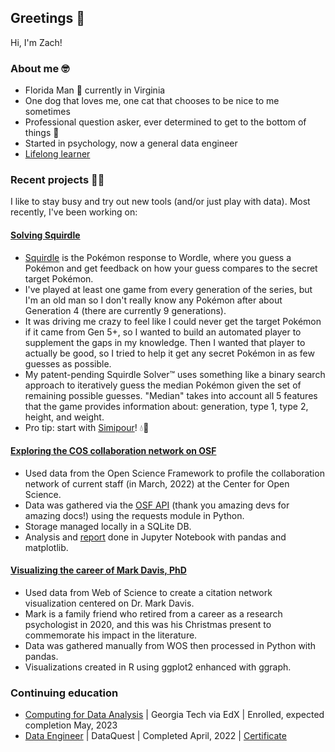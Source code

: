 ## Greetings :wave:

Hi, I'm Zach!

### About me :nerd_face:
- Florida Man :palm_tree: currently in Virginia
- One dog that loves me, one cat that chooses
to be nice to me sometimes
- Professional question asker, ever determined 
to get to the bottom of things :thinking:
- Started in psychology, now a general data engineer
- [Lifelong learner](#continuing-education)

### Recent projects :man_technologist:

I like to stay busy and try out new tools (and/or just 
play with data). Most recently, I've been working on:

#### [Solving Squirdle](https://github.com/zloomas/squirdle-solver)
- [Squirdle](https://squirdle.fireblend.com/)
is the Pokémon response to Wordle, where you guess a Pokémon
and get feedback on how your guess compares to the secret
target Pokémon.
- I've played at least one game from every generation of the
series, but I'm an old man so I don't really know any Pokémon
after about Generation 4 (there are currently 9 generations).
- It was driving me crazy to feel like I could never get
the target Pokémon if it came from Gen 5+, so I wanted to 
build an automated player to supplement the gaps in my knowledge. 
Then I wanted that player to actually be good,
so I tried to help it get any secret Pokémon in as
few guesses as possible.
- My patent-pending Squirdle Solver:tm: uses something like
a binary search approach to iteratively guess the median
Pokémon given the set of remaining possible guesses.
"Median" takes into account all 5 features that the game provides 
information about: generation, type 1, type 2, height, and weight.
- Pro tip: start with 
[Simipour](https://bulbapedia.bulbagarden.net/wiki/Simipour_(Pok%C3%A9mon))! 
:droplet::monkey:

#### [Exploring the COS collaboration network on OSF](https://github.com/zloomas/COS-OSF-Network-Analysis)
- Used data from the Open Science Framework
to profile the collaboration network of current staff 
(in March, 2022) at the Center for Open Science.
- Data was gathered via the [OSF API](https://developer.osf.io/)
(thank you amazing devs for amazing docs!) using the requests
module in Python.
- Storage managed locally in a SQLite DB.
- Analysis and [report](https://github.com/zloomas/COS-OSF-Network-Analysis/blob/main/COS_OSF_collaboration_network.ipynb)
done in Jupyter Notebook with pandas and matplotlib.

#### [Visualizing the career of Mark Davis, PhD](https://github.com/zloomas/davis-career-viz)
- Used data from Web of Science to create a citation network
visualization centered on Dr. Mark Davis.
- Mark is a family friend who retired from a career as a 
research psychologist in 2020, and this was his Christmas
present to commemorate his impact in the literature.
- Data was gathered manually from WOS then processed 
in Python with pandas.
- Visualizations created in R using ggplot2 enhanced 
with ggraph.

### Continuing education
- [Computing for Data Analysis](https://www.edx.org/course/computing-for-data-analysis) 
| Georgia Tech via EdX | Enrolled, expected completion May, 2023
- [Data Engineer](https://www.dataquest.io/path/data-engineering/)
| DataQuest | Completed April, 2022 | 
[Certificate](https://app.dataquest.io/verify_cert/SRMBPRU9B6FEMJ7J0U57/)
